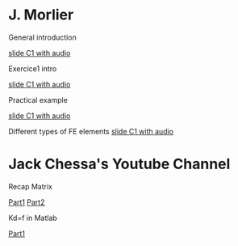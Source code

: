 # J. Morlier

General introduction

[slide C1 with audio](https://app.amanote.com/note-taking/document/16c3c1e9-68a1-460c-b7a3-a0a48317e9a2)

Exercice1 intro 

[slide C1 with audio](https://app.amanote.com/note-taking/document/830f8ac0-7c6e-4585-b725-4493262a3a4d)

Practical example

[slide C1 with audio](https://app.amanote.com/note-taking/document/7f788c32-3844-44f5-b357-cff084fcaacd)

Different types of FE elements [slide C1 with audio](https://app.amanote.com/note-taking/document/0746906a-1e85-4e31-bd69-95233fbcce88)


# Jack Chessa's Youtube Channel

Recap Matrix

[Part1](https://www.youtube.com/watch?v=LqupCQQF-WE&list=PL3A7B78F0E428DF72&index=3)
[Part2](https://www.youtube.com/watch?v=HrgfYPjFgNg&list=PL3A7B78F0E428DF72&index=4)

Kd=f in Matlab 

[Part1](https://www.youtube.com/watch?v=VMECToi88HE&list=PL3A7B78F0E428DF72&index=10)
